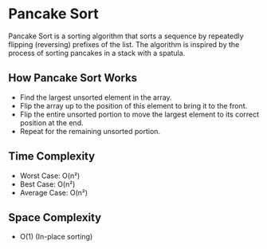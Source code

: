 # Pancake Sort

Pancake Sort is a sorting algorithm that sorts a sequence by repeatedly flipping (reversing) prefixes of the list. The algorithm is inspired by the process of sorting pancakes in a stack with a spatula.

## How Pancake Sort Works

- Find the largest unsorted element in the array.
- Flip the array up to the position of this element to bring it to the front.
- Flip the entire unsorted portion to move the largest element to its correct position at the end.
- Repeat for the remaining unsorted portion.

## Time Complexity

- Worst Case: O(n²)
- Best Case: O(n²)
- Average Case: O(n²)

## Space Complexity

- O(1) (In-place sorting)


